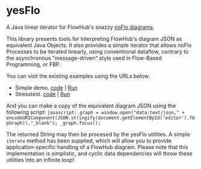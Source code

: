 # yesFlo
A Java linear iterator for FlowHub's snazzy [noFlo diagrams](https://github.com/flowhub/the-graph).

This library presents tools for interpreting FlowHub's diagram JSON as equivalent Java Objects. It also provides a simple iterator that allows noFlo Processes to be iterated linearly, using conventional dataflow, contrary to the asynchronous "message-driven" style used in Flow-Based Programming, or FBP.

You can visit the existing examples using the URLs below:

* Simple demo. [code](./examples/demo-simple.html) |
[Run](https://flowhub.github.io/the-graph/examples/demo-simple.html)
* Stresstest. [code](./examples/demo-full.html) |
[Run](https://flowhub.github.io/the-graph/examples/demo-full.html)

And you can make a copy of the equivalent diagram JSON using the following script:
`javascript:_graph = window.open("data:text/json," + encodeURIComponent(JSON.stringify(document.getElementById('editor').fbpGraph)),"_blank"); _graph.focus();`

The returned String may then be procesed by the yesFlo utilities. A simple `iterate` method has been supplied, which will allow you to provide application-specific handling of a FlowHub diagram. Please note that this implementation is simplistic, and cyclic data dependencies will throw these utilities into an infinite loop!
